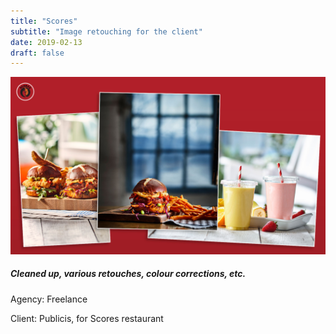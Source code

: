```yaml
---
title: "Scores"
subtitle: "Image retouching for the client"
date: 2019-02-13
draft: false
---
```


![image1](advertising_image_editing-Scores.jpg)

##### Cleaned up, various retouches, colour corrections, etc.

Agency: Freelance

Client: Publicis, for Scores restaurant